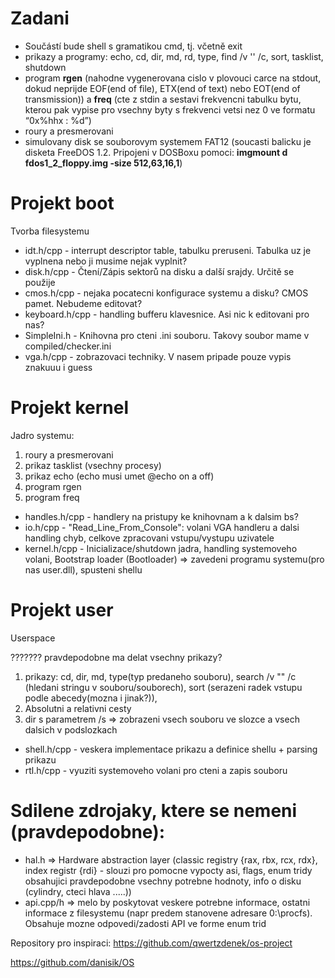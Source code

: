 
Zadani
==========
* Součástí bude shell s gramatikou cmd, tj. včetně exit
* prikazy a programy: echo, cd, dir, md, rd, type, find /v '' /c, sort, tasklist, shutdown
* program **rgen** (nahodne vygenerovana cislo v plovouci carce na stdout, dokud neprijde EOF(end of file), ETX(end of text) nebo EOT(end of transmission)) a **freq** (cte z stdin a sestavi frekvencni tabulku bytu, kterou pak vypise pro vsechny byty s frekvenci vetsi nez 0 ve formatu  “0x%hhx : %d”)
* roury a presmerovani
* simulovany disk se souborovym systemem FAT12 (soucasti balicku je disketa FreeDOS 1.2. Pripojeni v DOSBoxu pomoci:  **imgmount d fdos1_2_floppy.img -size 512,63,16,1**)

Projekt **boot**
==========
Tvorba filesystemu


* idt.h/cpp - interrupt descriptor table, tabulku preruseni. Tabulka uz je vyplnena nebo ji musime nejak vyplnit?
* disk.h/cpp - Čtení/Zápis sektorů na disku a další srajdy. Určitě se použije
* cmos.h/cpp - nejaka pocatecni konfigurace systemu a disku? CMOS pamet. Nebudeme editovat?
* keyboard.h/cpp - handling bufferu klavesnice. Asi nic k editovani pro nas?
* SimpleIni.h - Knihovna pro cteni .ini souboru. Takovy soubor mame v compiled/checker.ini
* vga.h/cpp - zobrazovaci techniky. V nasem pripade pouze vypis znakuuu i guess


Projekt **kernel**
==========
Jadro systemu:

1. roury a presmerovani
2. prikaz tasklist (vsechny procesy)
3. prikaz echo (echo musi umet @echo on a off)
4. program rgen
5. program freq


* handles.h/cpp - handlery na pristupy ke knihovnam a k dalsim bs?
* io.h/cpp - "Read_Line_From_Console": volani VGA handleru a dalsi handling chyb, celkove zpracovani vstupu/vystupu uzivatele
* kernel.h/cpp - Inicializace/shutdown jadra, handling systemoveho volani, Bootstrap loader (Bootloader) => zavedeni programu systemu(pro nas user.dll), spusteni shellu

Projekt **user**
==========
Userspace

??????? pravdepodobne ma delat vsechny prikazy?
1. prikazy: cd, dir, md, type(typ predaneho souboru), search /v "" /c (hledani stringu v souboru/souborech), sort (serazeni radek vstupu podle abecedy(mozna i jinak?)),
2. Absolutni a relativni cesty
3. dir s parametrem /s => zobrazeni vsech souboru ve slozce a vsech dalsich v podslozkach


* shell.h/cpp - veskera implementace prikazu a definice shellu + parsing prikazu
* rtl.h/cpp - vyuziti systemoveho volani pro cteni a zapis souboru



Sdilene zdrojaky, ktere se nemeni (pravdepodobne):
==========

* hal.h  => Hardware abstraction layer (classic registry {rax, rbx, rcx, rdx}, index registr {rdi} - slouzi pro pomocne vypocty asi, flags, enum tridy obsahujici pravdepodobne vsechny potrebne hodnoty, info o disku (cylindry, cteci hlava .....))
* api.cpp/h => melo by poskytovat veskere potrebne informace, ostatni informace z filesystemu (napr predem stanovene adresare 0:\procfs). Obsahuje mozne odpovedi/zadosti API ve forme enum trid





Repository pro inspiraci:
https://github.com/qwertzdenek/os-project

https://github.com/danisik/OS

